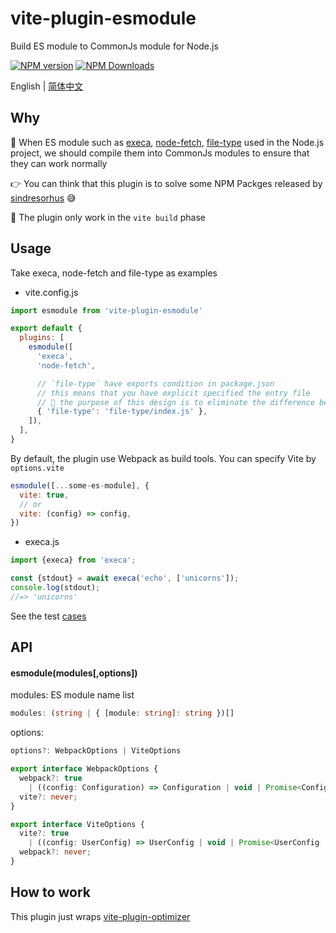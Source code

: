 # vite-plugin-esmodule

Build ES module to CommonJs module for Node.js

[![NPM version](https://img.shields.io/npm/v/vite-plugin-esmodule.svg?style=flat)](https://npmjs.org/package/vite-plugin-esmodule)
[![NPM Downloads](https://img.shields.io/npm/dm/vite-plugin-esmodule.svg?style=flat)](https://npmjs.org/package/vite-plugin-esmodule)

English | [简体中文](https://github.com/vite-plugin/vite-plugin-esmodule/README.zh-CN.md)

## Why

🤔 When ES module such as [execa](https://www.npmjs.com/package/execa), [node-fetch](https://www.npmjs.com/package/node-fetch), [file-type](https://www.npmjs.com/package/file-type) used in the Node.js project, we should compile them into CommonJs modules to ensure that they can work normally

👉 You can think that this plugin is to solve some NPM Packges released by [sindresorhus](https://www.npmjs.com/~sindresorhus) 😅

🚧 The plugin only work in the `vite build` phase

## Usage

Take execa, node-fetch and file-type as examples

- vite.config.js

```js
import esmodule from 'vite-plugin-esmodule'

export default {
  plugins: [
    esmodule([
      'execa',
      'node-fetch',

      // `file-type` have exports condition in package.json
      // this means that you have explicit specified the entry file
      // 🌱 the purpose of this design is to eliminate the difference between Vite and Webpack
      { 'file-type': 'file-type/index.js' },
    ]),
  ],
}
```

By default, the plugin use Webpack as build tools. You can specify Vite by `options.vite`  

```js
esmodule([...some-es-module], {
  vite: true,
  // or
  vite: (config) => config,
})
```

- execa.js

```js
import {execa} from 'execa';

const {stdout} = await execa('echo', ['unicorns']);
console.log(stdout);
//=> 'unicorns'
```

See the test [cases](https://github.com/vite-plugin/vite-plugin-esmodule/test)

## API

#### esmodule(modules[,options])

modules: ES module name list

```ts
modules: (string | { [module: string]: string })[]
```

options:

```ts
options?: WebpackOptions | ViteOptions

export interface WebpackOptions {
  webpack?: true
    | ((config: Configuration) => Configuration | void | Promise<Configuration | void>);
  vite?: never;
}

export interface ViteOptions {
  vite?: true
    | ((config: UserConfig) => UserConfig | void | Promise<UserConfig | void>);
  webpack?: never;
}
```

## How to work

This plugin just wraps [vite-plugin-optimizer](https://github.com/vite-plugin/vite-plugin-optimizer)
